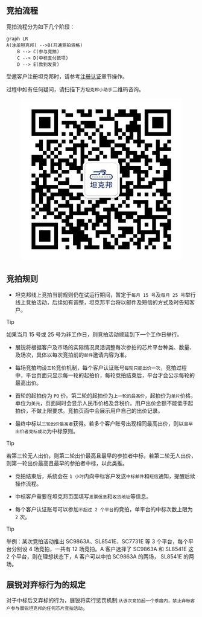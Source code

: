 ## 竞拍流程

竞拍流程分为如下几个阶段：

```mermaid
graph LR
A(注册坦克邦) -->B(开通竞拍资格)
    B --> C(参与竞拍)
    C --> D(中标支付款项)
    D --> E(款到发货)
```

受邀客户注册坦克邦时，请参考[注册认证](/registration#注册认证)章节操作。

过程中如有任何疑问，请扫描下方`坦克邦小助手`二维码咨询。

<center>

![](productauction.assets/image-20210908133612651.png ':size=50%')

</center>

## 竞拍规则

- 坦克邦线上竞拍当前规则仍在试运行期间，暂定于`每月 15 号`及`每月 25 号`举行线上竞拍活动，后续如有调整，坦克邦平台将以邮件及短信的方式及时告知客户。

 > [!tip]
 > 如果当月 15 号或 25 号为非工作日，则竞拍活动顺延到下一个工作日举行。

- 展锐将根据客户及市场的实际情况灵活调整每次参拍的芯片平台种类、数量、及场次，具体以每次竞拍前的`邮件`邀请内容为准。

- 每场竞拍均设`三轮`竞价机制，每个客户认证账号`每轮只能出价一次`，竞拍过程中，平台页面只显示每一轮的起拍价，每轮竞拍结束后，平台才会公示每轮的最高出价。

- 首轮的起拍价为 `PO` 价。第二轮的起拍价为`上一轮的最高价`，起拍价为`单片`价格，单位为`美元`，页面同时会显示人民币价格及含税价。用户出价金额不能低于起拍价，不做上限要求。竞拍页面中会展示用户自己的出价记录。

- 最终中标以`三轮出价最高者`获得。若多个客户账号出现相同最高出价，则以`最早出价者竞标成功`为中标原则。

 > [!tip]
 > 若第三轮无人出价，则第二轮出价最高且最早的参拍者中标，若第二轮无人出价，则第一轮出价最高且最早的参拍者中标，以此类推。

- 竞拍结束后，系统会在 `1 小时`内向中标客户发送`中标邮件`和`短信`通知，提醒后续操作流程。

- 中标客户需要在坦克邦页面填写`发票信息`和`收货地址`等信息。

- 每个客户认证账号可以参加`不超过 2 个平台`的竞拍，单平台的中标次数上限为 `2` 次。

 > [!tip]
 > 举例：某次竞拍活动推出 SC9863A、SL8541E、SC7731E 等 3 个平台，每个平台分别设 4 场竞拍，一共有 12 场竞拍。A 客户选择了 SC9863A 和 SL8541E 这 2 个平台，则在理想状态下，A 客户可以中拍 SC9863A 的两场，  SL8541E 的两场。

## 展锐对弃标行为的规定

对于中标后又弃标的行为，展锐将实行惩罚机制:`从该次竞拍起一个季度内，禁止弃标客户参与展锐坦克邦的任何芯片竞拍活动`。

